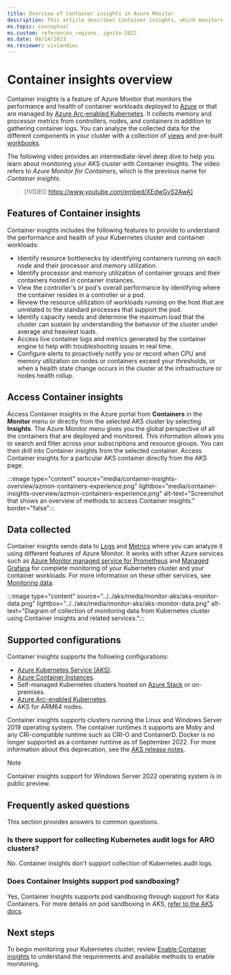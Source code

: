 ```yaml
---
title: Overview of Container insights in Azure Monitor
description: This article describes Container insights, which monitors the AKS Container insights solution, and the value it delivers by monitoring the health of your AKS clusters and Container Instances in Azure.
ms.topic: conceptual
ms.custom: references_regions, ignite-2022
ms.date: 08/14/2023
ms.reviewer: viviandiec
---
```


# Container insights overview

Container insights is a feature of Azure Monitor that monitors the performance and health of container workloads deployed to [Azure](../../aks/intro-kubernetes.md) or that are managed by [Azure Arc-enabled Kubernetes](../../azure-arc/kubernetes/overview.md). It collects memory and processor metrics from controllers, nodes, and containers in addition to gathering container logs. You can analyze the collected data for the different components in your cluster with a collection of [views](container-insights-analyze.md) and pre-built [workbooks](container-insights-reports.md).

The following video provides an intermediate-level deep dive to help you learn about monitoring your AKS cluster with Container insights. The video refers to *Azure Monitor for Containers*, which is the previous name for *Container insights*.

> [!VIDEO https://www.youtube.com/embed/XEdwGvS2AwA]

## Features of Container insights

Container insights includes the following features to provide to understand the performance and health of your Kubernetes cluster and container workloads:

- Identify resource bottlenecks by identifying containers running on each node and their processor and memory utilization.
- Identify processor and memory utilization of container groups and their containers hosted in container instances.
- View the controller's or pod's overall performance by identifying where the container resides in a controller or a pod.
- Review the resource utilization of workloads running on the host that are unrelated to the standard processes that support the pod.
- Identify capacity needs and determine the maximum load that the cluster can sustain by understanding the behavior of the cluster under average and heaviest loads.
- Access live container logs and metrics generated by the container engine to help with troubleshooting issues in real time.
- Configure alerts to proactively notify you or record when CPU and memory utilization on nodes or containers exceed your thresholds, or when a health state change occurs in the cluster at the infrastructure or nodes health rollup.


## Access Container insights

Access Container insights in the Azure portal from **Containers** in the **Monitor** menu or directly from the selected AKS cluster by selecting **Insights**. The Azure Monitor menu gives you the global perspective of all the containers that are deployed and monitored. This information allows you to search and filter across your subscriptions and resource groups. You can then drill into Container insights from the selected container. Access Container insights for a particular AKS container directly from the AKS page.

:::image type="content" source="media/container-insights-overview/azmon-containers-experience.png" lightbox="media/container-insights-overview/azmon-containers-experience.png" alt-text="Screenshot that shows an overview of methods to access Container insights." border="false":::

## Data collected
Container insights sends data to [Logs](../logs/data-platform-logs.md) and [Metrics](../essentials/data-platform-metrics.md) where you can analyze it using different features of Azure Monitor. It works with other Azure services such as [Azure Monitor managed service for Prometheus](../essentials/prometheus-metrics-overview.md) and [Managed Grafana](../../managed-grafana/overview.md) for complete monitoring of your Kubernetes cluster and your container workloads. For more information on these other services, see [Monitoring data](../../aks/monitor-aks.md#monitoring-data).

:::image type="content" source="../../aks/media/monitor-aks/aks-monitor-data.png" lightbox="../../aks/media/monitor-aks/aks-monitor-data.png" alt-text="Diagram of collection of monitoring data from Kubernetes cluster using Container insights and related services.":::


## Supported configurations
Container insights supports the following configurations:

- [Azure Kubernetes Service (AKS)](../../aks/intro-kubernetes.md).
- [Azure Container Instances](../../container-instances/container-instances-overview.md).
- Self-managed Kubernetes clusters hosted on [Azure Stack](/azure-stack/user/azure-stack-kubernetes-aks-engine-overview) or on-premises.
- [Azure Arc-enabled Kubernetes](../../azure-arc/kubernetes/overview.md).
- AKS for ARM64 nodes.

Container insights supports clusters running the Linux and Windows Server 2019 operating system. The container runtimes it supports are Moby and any CRI-compatible runtime such as CRI-O and ContainerD. Docker is no longer supported as a container runtime as of September 2022. For more information about this deprecation, see the [AKS release notes][aks-release-notes].

>[!NOTE]
> Container insights support for Windows Server 2022 operating system is in public preview.

## Frequently asked questions

This section provides answers to common questions.

### Is there support for collecting Kubernetes audit logs for ARO clusters?

No. Container insights don't support collection of Kubernetes audit logs.

### Does Container Insights support pod sandboxing?

Yes, Container Insights supports pod sandboxing through support for Kata Containers. For more details on pod sandboxing in AKS, [refer to the AKS docs](/azure/aks/use-pod-sandboxing).

## Next steps

To begin monitoring your Kubernetes cluster, review [Enable Container insights](container-insights-onboard.md) to understand the requirements and available methods to enable monitoring.

<!-- LINKS - external -->
[aks-release-notes]: https://github.com/Azure/AKS/releases
